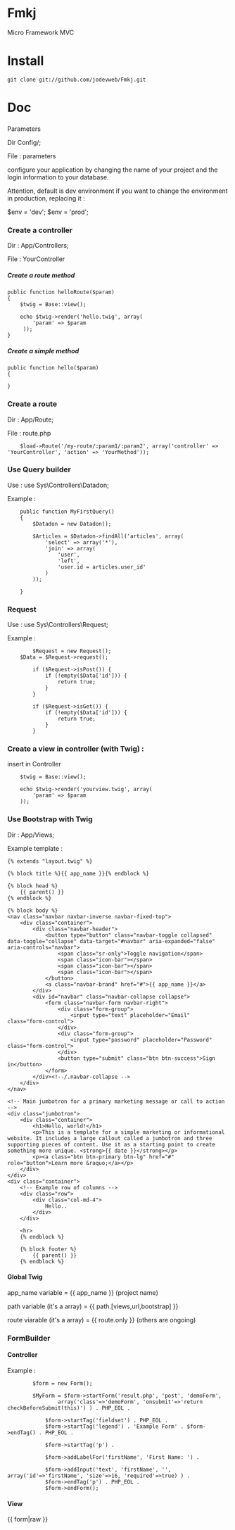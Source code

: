 # Fmkj



Micro Framework MVC



# Install

	git clone git://github.com/jodevweb/Fmkj.git

# Doc


###
 Parameters

Dir Config/;

File : parameters

configure your application by changing the name of your project and the login information to your database.

Attention, default is dev environment if you want to change the environment in production, replacing it :

$env                = 'dev';
$env                = 'prod';


### Create a controller



Dir : App/Controllers;

File : YourController




##### Create a route method

    public function helloRoute($param)
    {
        $twig = Base::view();

        echo $twig->render('hello.twig', array(
            'param' => $param
         ));
    }

##### Create a simple method

    public function hello($param)
    {
        
    }

### Create a route



Dir : App/Route;

File : route.php



        $load->Route('/my-route/:param1/:param2', array('controller' => 'YourController', 'action' => 'YourMethod'));




### Use Query builder

Use : use Sys\Controllers\Datadon;

Example :

```
    public function MyFirstQuery()
    {
        $Datadon = new Datadon();

        $Articles = $Datadon->findAll('articles', array(
            'select' => array('*'),
            'join' => array(
                'user',
                'left',
                'user.id = articles.user_id'
            )
        ));

    }
```

### Request

Use : use Sys\Controllers\Request;

Example : 

```
        $Request = new Request();
	$Data = $Request->request();
        
        if ($Request->isPost()) {
            if (!empty($Data['id'])) {
                return true;
            }
        }

        if ($Request->isGet()) {
            if (!empty($Data['id'])) {
                return true;
            }
        }
```

### Create a view in controller (with Twig) :



insert in Controller



        $twig = Base::view();

        echo $twig->render('yourview.twig', array(
            'param' => $param
        ));

### Use Bootstrap with Twig

Dir : App/Views;

Example template :

```
{% extends "layout.twig" %}

{% block title %}{{ app_name }}{% endblock %}

{% block head %}
    {{ parent() }}
{% endblock %}

{% block body %}
<nav class="navbar navbar-inverse navbar-fixed-top">
    <div class="container">
        <div class="navbar-header">
            <button type="button" class="navbar-toggle collapsed" data-toggle="collapse" data-target="#navbar" aria-expanded="false" aria-controls="navbar">
                <span class="sr-only">Toggle navigation</span>
                <span class="icon-bar"></span>
                <span class="icon-bar"></span>
                <span class="icon-bar"></span>
            </button>
            <a class="navbar-brand" href="#">{{ app_name }}</a>
        </div>
        <div id="navbar" class="navbar-collapse collapse">
            <form class="navbar-form navbar-right">
                <div class="form-group">
                    <input type="text" placeholder="Email" class="form-control">
                </div>
                <div class="form-group">
                    <input type="password" placeholder="Password" class="form-control">
                </div>
                <button type="submit" class="btn btn-success">Sign in</button>
            </form>
        </div><!--/.navbar-collapse -->
    </div>
</nav>

<!-- Main jumbotron for a primary marketing message or call to action -->
<div class="jumbotron">
    <div class="container">
        <h1>Hello, world!</h1>
        <p>This is a template for a simple marketing or informational website. It includes a large callout called a jumbotron and three supporting pieces of content. Use it as a starting point to create something more unique. <strong>{{ date }}</strong></p>
        <p><a class="btn btn-primary btn-lg" href="#" role="button">Learn more &raquo;</a></p>
    </div>
</div>
<div class="container">
    <!-- Example row of columns -->
    <div class="row">
        <div class="col-md-4">
            Hello..
        </div>
    </div>

    <hr>
    {% endblock %}

    {% block footer %}
        {{ parent() }}
    {% endblock %}
```

#### Global Twig

app_name variable = {{ app_name }} (project name)

path variable (it's a array) = {{ path.[views,url,bootstrap] }}

route viarable (it's a array) = {{ route.only }} (others are ongoing)

### FormBuilder

#### Controller

Example : 

```
        $form = new Form();

        $MyForm = $form->startForm('result.php', 'post', 'demoForm',
                array('class'=>'demoForm', 'onsubmit'=>'return checkBeforeSubmit(this)') ) . PHP_EOL .

            $form->startTag('fieldset') . PHP_EOL .
            $form->startTag('legend') . 'Example Form' . $form->endTag() . PHP_EOL .

            $form->startTag('p') .

            $form->addLabelFor('firstName', 'First Name: ') .

            $form->addInput('text', 'firstName', '', array('id'=>'firstName', 'size'=>16, 'required'=>true) ) .
            $form->endTag('p') . PHP_EOL .
            $form->endForm();
```

#### View

{{ form|raw }}